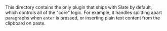 
This directory contains the only plugin that ships with Slate by default, which controls all of the "core" logic. For example, it handles splitting apart paragraphs when `enter` is pressed, or inserting plain text content from the clipboard on paste.
